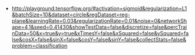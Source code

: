 - http://playground.tensorflow.org/#activation=sigmoid&regularization=L1&batchSize=10&dataset=circle&regDataset=reg-plane&learningRate=0.03&regularizationRate=0.01&noise=0&networkShape=4,1&seed=0.41430&showTestData=false&discretize=false&percTrainData=50&x=true&y=true&xTimesY=false&xSquared=false&ySquared=false&cosX=false&sinX=false&cosY=false&sinY=false&collectStats=false&problem=classification

